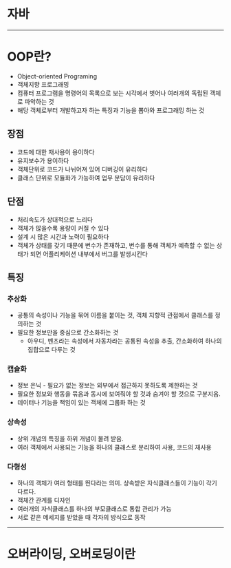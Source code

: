 # 자바

***

# OOP란?
- Object-oriented Programing
- 객체지향 프로그래밍
- 컴퓨터 프로그램을 명령어의 목록으로 보는 시각에서 벗어나 여러개의 독립된 객체로 파악하는 것
- 해당 객체로부터 개발하고자 하는 특징과 기능을 뽑아와 프로그래밍 하는 것   

## 장점
- 코드에 대한 재사용이 용이하다
- 유지보수가 용이하다
- 객체단위로 코드가 나뉘어져 있어 디버깅이 유리하다
- 클래스 단위로 모듈화가 가능하여 업무 분담이 유리하다

## 단점
- 처리속도가 상대적으로 느리다
- 객체가 많을수록 용량이 커질 수 있다
- 설계 시 많은 시간과 노력이 필요하다
- 객체가 상태를 갖기 때문에 변수가 존재하고, 변수를 통해 객체가 예측할 수 없는 상태가 되면 어플리케이션 내부에서 버그를 발생시킨다   

## 특징
### 추상화
- 공통의 속성이나 기능을 묶어 이름을 붙이는 것, 객체 지향적 관점에서 클래스를 정의하는 것
- 필요한 정보만을 중심으로 간소화하는 것
  - 아우디, 벤츠라는 속성에서 자동차라는 공통된 속성을 추출, 간소화하여 하나의 집합으로 다루는 것

### 캡슐화
- 정보 은닉 - 필요가 없는 정보는 외부에서 접근하지 못하도록 제한하는 것
- 필요한 정보와 행동을 묶음과 동시에 보여줘야 할 것과 숨겨야 할 것으로 구분지음.
- 데이터나 기능을 책임이 있는 객체에 그룹화 하는 것

### 상속성
- 상위 개념의 특징을 하위 개념이 물려 받음.   
- 여러 객체에서 사용되는 기능을 하나의 클래스로 분리하여 사용, 코드의 재사용

### 다형성
- 하나의 객체가 여러 형태를 띈다라는 의미. 상속받은 자식클래스들이 기능이 각기 다르다.
- 객체간 관계를 디자인
- 여러개의 자식클래스를 하나의 부모클래스로 통합 관리가 가능
- 서로 같은 메세지를 받았을 때 각자의 방식으로 동작   

***

# 오버라이딩, 오버로딩이란
